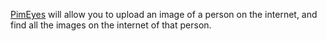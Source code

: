 [PimEyes](https://pimeyes.com/en) will allow you to upload an image of a person on the internet, and find all the images on the internet of that person.